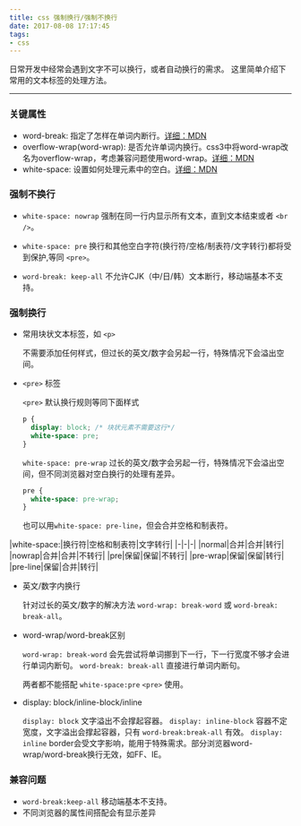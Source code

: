 ```yaml
---
title: css 强制换行/强制不换行
date: 2017-08-08 17:17:45
tags:
- css
---
```

日常开发中经常会遇到文字不可以换行，或者自动换行的需求。
这里简单介绍下常用的文本标签的处理方法。<!--more-->

- - -

### 关键属性
* word-break: 指定了怎样在单词内断行。[详细：MDN](https://developer.mozilla.org/zh-CN/docs/Web/CSS/word-break "word-break | MDN")
* overflow-wrap(word-wrap): 是否允许单词内换行。css3中将word-wrap改名为overflow-wrap，考虑兼容问题使用word-wrap。[详细：MDN](https://developer.mozilla.org/zh-CN/docs/Web/CSS/word-wrap "overflow-wrap | MDN")
* white-space: 设置如何处理元素中的空白。[详细：MDN](https://developer.mozilla.org/zh-CN/docs/Web/CSS/white-space "white-space | MDN")

### 强制不换行

* `white-space: nowrap` 强制在同一行内显示所有文本，直到文本结束或者 `<br />`。
* `white-space: pre` 换行和其他空白字符(换行符/空格/制表符/文字转行)都将受到保护,等同 `<pre>`。

* `word-break: keep-all` 不允许CJK（中/日/韩）文本断行，移动端基本不支持。

### 强制换行

* 常用块状文本标签，如 `<p>`

  不需要添加任何样式，但过长的英文/数字会另起一行，特殊情况下会溢出空间。

* `<pre>` 标签

  `<pre>` 默认换行规则等同下面样式

  ```css
  p {
    display: block; /* 块状元素不需要这行*/
    white-space: pre;
  }
  ```
  `white-space: pre-wrap` 过长的英文/数字会另起一行，特殊情况下会溢出空间，但不同浏览器对空白换行的处理有差异。

  ```css
  pre {
    white-space: pre-wrap;
  }
  ```

  也可以用`white-space: pre-line`，但会合并空格和制表符。

|white-space:|换行符|空格和制表符|文字转行|
|-|-|-|
|normal|合并|合并|转行|
|nowrap|合并|合并|不转行|
|pre|保留|保留|不转行|
|pre-wrap|保留|保留|转行|
|pre-line|保留|合并|转行|

* 英文/数字内换行

  针对过长的英文/数字的解决方法 `word-wrap: break-word` 或 `word-break: break-all`。

* word-wrap/word-break区别

  `word-wrap: break-word` 会先尝试将单词挪到下一行，下一行宽度不够才会进行单词内断句。
  `word-break: break-all` 直接进行单词内断句。

  两者都不能搭配 `white-space:pre` `<pre>` 使用。

* display: block/inline-block/inline

  `display: block` 文字溢出不会撑起容器。
  `display: inline-block` 容器不定宽度，文字溢出会撑起容器，只有 `word-break:break-all` 有效。
  `display: inline` border会受文字影响，能用于特殊需求。部分浏览器word-wrap/word-break换行无效，如FF、IE。

### 兼容问题

* `word-break:keep-all` 移动端基本不支持。
* 不同浏览器的属性间搭配会有显示差异
